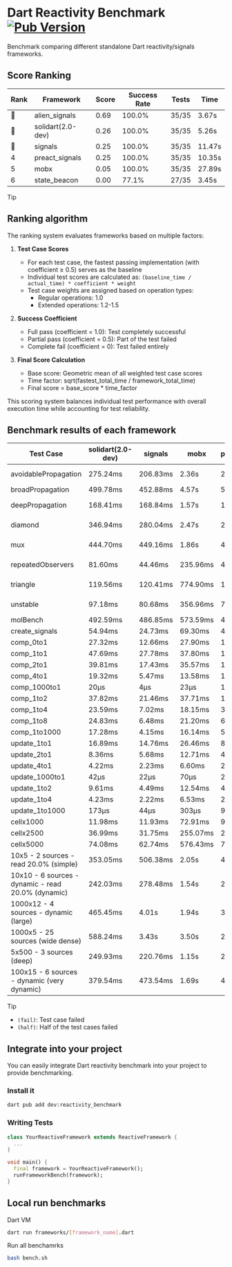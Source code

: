# Dart Reactivity Benchmark [![Pub Version](https://img.shields.io/pub/v/reactivity_benchmark)](https://pub.dev/packages/reactivity_benchmark)

Benchmark comparing different standalone Dart reactivity/signals frameworks.

## Score Ranking

<!-- ranking start -->
| Rank | Framework | Score | Success Rate | Tests | Time |
|------|-----------|-------|--------------|-------|------|
| 🥇 | alien_signals | 0.69 | 100.0% | 35/35 | 3.67s |
| 🥈 | solidart(2.0-dev) | 0.26 | 100.0% | 35/35 | 5.26s |
| 🥉 | signals | 0.25 | 100.0% | 35/35 | 11.47s |
| 4 | preact_signals | 0.25 | 100.0% | 35/35 | 10.35s |
| 5 | mobx | 0.05 | 100.0% | 35/35 | 27.89s |
| 6 | state_beacon | 0.00 | 77.1% | 27/35 | 3.45s |

<!-- ranking end -->

> [!TIP]
> ## Ranking algorithm
>
> The ranking system evaluates frameworks based on multiple factors:
>
> 1. **Test Case Scores**
>    - For each test case, the fastest passing implementation (with coefficient ≥ 0.5) serves as the baseline
>    - Individual test scores are calculated as: `(baseline_time / actual_time) * coefficient * weight`
>    - Test case weights are assigned based on operation types:
>      - Regular operations: 1.0
>      - Extended operations: 1.2-1.5
>
> 2. **Success Coefficient**
>    - Full pass (coefficient = 1.0): Test completely successful
>    - Partial pass (coefficient = 0.5): Part of the test failed
>    - Complete fail (coefficient = 0): Test failed entirely
>
> 3. **Final Score Calculation**
>    - Base score: Geometric mean of all weighted test case scores
>    - Time factor: sqrt(fastest_total_time / framework_total_time)
>    - Final score = base_score * time_factor
>
> This scoring system balances individual test performance with overall execution time while accounting for test reliability.

## Benchmark results of each framework

<!-- test-case start -->
| Test Case | solidart(2.0-dev) | signals | mobx | preact_signals | state_beacon | alien_signals |
|---|---|---|---|---|---|---|
| avoidablePropagation | 275.24ms | 206.83ms | 2.36s | 202.74ms | 151.67ms (fail) | 188.32ms |
| broadPropagation | 499.78ms | 452.88ms | 4.57s | 501.78ms | 6.45ms (fail) | 343.68ms |
| deepPropagation | 168.41ms | 168.84ms | 1.57s | 179.84ms | 139.20ms (fail) | 124.61ms |
| diamond | 346.94ms | 280.04ms | 2.47s | 299.30ms | 186.24ms (fail) | 232.63ms |
| mux | 444.70ms | 449.16ms | 1.86s | 405.33ms | 191.38ms (fail) | 373.35ms |
| repeatedObservers | 81.60ms | 44.46ms | 235.96ms | 41.64ms | 57.78ms (fail) | 45.41ms |
| triangle | 119.56ms | 120.41ms | 774.90ms | 104.69ms | 75.60ms (fail) | 84.95ms |
| unstable | 97.18ms | 80.68ms | 356.96ms | 72.92ms | 337.33ms (fail) | 66.84ms |
| molBench | 492.59ms | 486.85ms | 573.59ms | 489.08ms | 1.19ms | 481.16ms |
| create_signals | 54.94ms | 24.73ms | 69.30ms | 4.61ms | 67.45ms | 29.36ms |
| comp_0to1 | 27.32ms | 12.66ms | 27.90ms | 17.28ms | 61.47ms | 7.89ms |
| comp_1to1 | 47.69ms | 27.78ms | 37.80ms | 12.56ms | 62.44ms | 4.27ms |
| comp_2to1 | 39.81ms | 17.43ms | 35.57ms | 17.05ms | 43.55ms | 2.30ms |
| comp_4to1 | 19.32ms | 5.47ms | 13.58ms | 12.34ms | 18.90ms | 8.46ms |
| comp_1000to1 | 20μs | 4μs | 23μs | 10μs | 42μs | 3μs |
| comp_1to2 | 37.82ms | 21.46ms | 37.71ms | 19.56ms | 48.45ms | 11.40ms |
| comp_1to4 | 23.59ms | 7.02ms | 18.15ms | 34.93ms | 45.11ms | 12.54ms |
| comp_1to8 | 24.83ms | 6.48ms | 21.20ms | 6.88ms | 45.18ms | 4.17ms |
| comp_1to1000 | 17.28ms | 4.15ms | 16.14ms | 5.96ms | 39.23ms | 3.32ms |
| update_1to1 | 16.89ms | 14.76ms | 26.46ms | 8.65ms | 5.76ms | 10.33ms |
| update_2to1 | 8.36ms | 5.68ms | 12.71ms | 4.28ms | 3.13ms | 2.30ms |
| update_4to1 | 4.22ms | 2.23ms | 6.60ms | 2.21ms | 1.46ms | 2.63ms |
| update_1000to1 | 42μs | 22μs | 70μs | 21μs | 15μs | 24μs |
| update_1to2 | 9.61ms | 4.49ms | 12.54ms | 4.61ms | 2.86ms | 5.09ms |
| update_1to4 | 4.23ms | 2.22ms | 6.53ms | 2.19ms | 1.49ms | 2.51ms |
| update_1to1000 | 173μs | 44μs | 303μs | 947μs | 407μs | 48μs |
| cellx1000 | 11.98ms | 11.93ms | 72.91ms | 9.83ms | 5.13ms | 7.31ms |
| cellx2500 | 36.99ms | 31.75ms | 255.07ms | 28.20ms | 24.71ms | 19.61ms |
| cellx5000 | 74.08ms | 62.74ms | 576.43ms | 71.70ms | 79.33ms | 52.09ms |
| 10x5 - 2 sources - read 20.0% (simple) | 353.05ms | 506.38ms | 2.05s | 443.21ms | 237.91ms | 231.00ms |
| 10x10 - 6 sources - dynamic - read 20.0% (dynamic) | 242.03ms | 278.48ms | 1.54s | 269.44ms | 197.47ms | 171.96ms |
| 1000x12 - 4 sources - dynamic (large) | 465.45ms | 4.01s | 1.94s | 3.70s | 342.72ms | 280.68ms |
| 1000x5 - 25 sources (wide dense) | 588.24ms | 3.43s | 3.50s | 2.69s | 501.96ms | 409.47ms |
| 5x500 - 3 sources (deep) | 249.93ms | 220.76ms | 1.15s | 228.78ms | 204.25ms | 191.28ms |
| 100x15 - 6 sources - dynamic (very dynamic) | 379.54ms | 473.54ms | 1.69s | 455.93ms | 261.30ms | 257.38ms |

<!-- test-case end -->

> [!TIP]
> - `(fail)`: Test case failed
> - `(half)`: Half of the test cases failed

## Integrate into your project

You can easily integrate Dart reactivity benchmark into your project to provide benchmarking.

### Install it

```bash
dart pub add dev:reactivity_benchmark
```

### Writing Tests

```dart
class YourReactiveFramework extends ReactiveFramework {
  ...
}

void main() {
  final framework = YourReactiveFramework();
  runFrameworkBench(framework);
}
```

## Local run benchmarks

Dart VM
```bash
dart run frameworks/[framework_name].dart
```

Run all benchamrks
```bash
bash bench.sh
```
